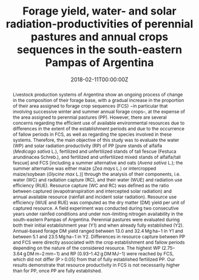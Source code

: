 ---
slug: "resource-productivities"
title: "Forage yield, water- and solar radiation-productivities of perennial pastures and annual crops sequences in the south-eastern Pampas of Argentina"
authors:
- Ojeda JJ
- Caviglia OP
- Agnusdei MG
- Errecart PM

date: "2018-02-11T00:00:00Z"
doi: "https://doi.org/10.1016/j.fcr.2018.02.010"

# Schedule page publish date (NOT publication's date).
publishDate: "2018-02-11T00:00:00Z"

# Publication type.
# Legend: 0 = Uncategorized; 1 = Conference paper; 2 = Journal article;
# 3 = Preprint / Working Paper; 4 = Report; 5 = Book; 6 = Book section;
# 7 = Thesis; 8 = Patent
publication_types: ["2"]

# Publication name and optional abbreviated publication name.
publication: "Field Crops Research"
publication_short: ""

abstract: Livestock production systems of Argentina show an ongoing process of change in the composition of their forage base, with a gradual increase in the proportion of their area assigned to forage crop sequences (FCS) −in particular that involving successive winter and summer annual forage crops–, at the expense of the area assigned to perennial pastures (PP). However, there are several concerns regarding the efficient use of available environmental resources due to differences in the extent of the establishment periods and due to the occurrence of fallow periods in FCS, as well as regarding the species involved in these systems. Therefore, the main objective of this study was to evaluate the water (WP) and solar radiation productivity (RP) of PP [pure stands of alfalfa (_Medicago sativa_ L.), fertilized and unfertilized stands of tall fescue (Festuca arundinacea Schreb.), and fertilized and unfertilized mixed stands of alfalfa/tall fescue] and FCS [including a summer alternative and oats (_Avena sativa_ L.); the summer alternative was either maize (_Zea mays_ L.) or intercropped maize/soybean (_Glycine max_ L.)] through the analysis of their components, i.e. water (WC) and radiation capture (RC), and their water (WUE) and radiation use efficiency (RUE). Resource capture (WC and RC) was defined as the ratio between captured (evapotranspiration and intercepted solar radiation) and annual available resource (rainfall and incident solar radiation). Resource use efficiency (WUE and RUE) was computed as the dry matter (DM) yield per unit of captured resource. A field experiment was conducted during two consecutive years under rainfed conditions and under non-limiting nitrogen availability in the south-eastern Pampas of Argentina. Perennial pastures were evaluated during both their initial establishment year (Y1) and when already fully established (Y2). Annual-based forage DM yield ranged between 13.0 and 32.4 Mg ha−1 in Y1 and between 5.1 and 23.5 Mg ha−1 in Y2. Differences in resource capture between PP and FCS were directly associated with the crop establishment and fallow periods depending on the nature of the considered resource. The highest WP (2.75–3.64 g DM m−2 mm−1) and RP (0.93–1.42 g DM MJ−1) were reached by FCS, which did not differ (P > 0.05) from that of fully established fertilized PP. Our results demonstrate that resource productivity in FCS is not necessarily higher than for PP, once PP are fully established.

# Summary. An optional shortened abstract.
summary: We compared resource use efficiency of forage crop sequences and temperate perennial pastures.

tags:
- Forage crop intensification
- Livestock systems
- Nitrogen
- Alfalfa
- Tall fescue
- Maize

featured: true

url_pdf: https://www.dropbox.com/s/qq5ocj0rwy9643q/Ojeda%20et%20al.%2C%202018%20FCR.pdf?dl=0
url_code: ''
url_dataset: ''
url_poster: ''
url_project: ''
url_slides: ''
url_source: ''
url_video: ''

# Featured image
# To use, add an image named `featured.jpg/png` to your page's folder. 
image:
  caption: ''
  focal_point: ""
  preview_only: false

# Associated Projects (optional).
#   Associate this publication with one or more of your projects.
#   Simply enter your project's folder or file name without extension.
#   E.g. `internal-project` references `content/project/internal-project/index.md`.
#   Otherwise, set `projects: []`.
projects:
- 

# Slides (optional).
#   Associate this publication with Markdown slides.
#   Simply enter your slide deck's filename without extension.
#   E.g. `slides: "example"` references `content/slides/example/index.md`.
#   Otherwise, set `slides: ""`.
slides: example
---